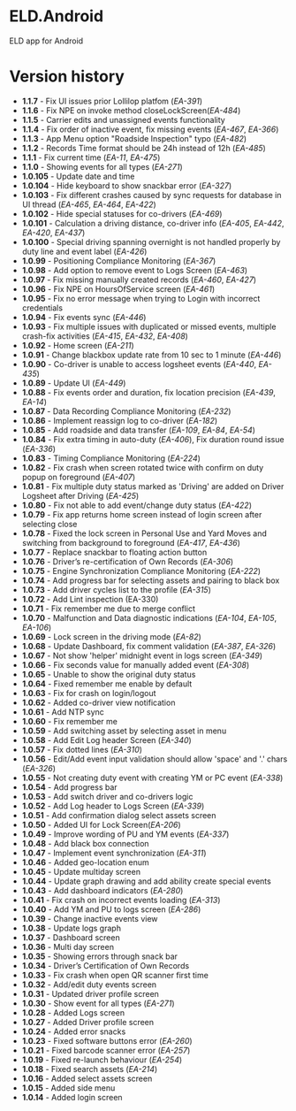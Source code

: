 # ELD.Android
ELD app for Android

# Version history

* **1.1.7** - Fix UI issues prior Lollilop platfom (_EA-391_)
* **1.1.6** - Fix NPE on invoke method closeLockScreen(_EA-484_)
* **1.1.5** - Carrier edits and unassigned events functionality
* **1.1.4** - Fix order of inactive event, fix missing events (_EA-467_, _EA-366_)
* **1.1.3** - App Menu option "Roadside Inspection" typo (_EA-482_)
* **1.1.2** - Records Time format should be 24h instead of 12h (_EA-485_)
* **1.1.1** - Fix current time (_EA-11_, _EA-475_)
* **1.1.0** - Showing events for all types (_EA-271_)
* **1.0.105** - Update date and time
* **1.0.104** - Hide keyboard to show snackbar error (_EA-327_)
* **1.0.103** - Fix different crashes caused by sync requests for database in UI thread (_EA-465_, _EA-464_, _EA-422_)
* **1.0.102** - Hide special statuses for co-drivers (_EA-469_)
* **1.0.101** - Calculation a driving distance, co-driver info (_EA-405_, _EA-442_, _EA-420_, _EA-437_)
* **1.0.100** - Special driving spanning overnight is not handled properly by duty line and event label (_EA-426_)
* **1.0.99** - Positioning Compliance Monitoring (_EA-367_)
* **1.0.98** - Add option to remove event to Logs Screen (_EA-463_)
* **1.0.97** - Fix missing manually created records (_EA-460_, _EA-427_)
* **1.0.96** - Fix NPE on HoursOfService screen (_EA-461_)
* **1.0.95** - Fix no error message when trying to Login with incorrect credentials
* **1.0.94** - Fix events sync (_EA-446_)
* **1.0.93** - Fix multiple issues with duplicated or missed events, multiple crash-fix activities (_EA-415_, _EA-432_, _EA-408_)
* **1.0.92** - Home screen (_EA-211_)
* **1.0.91** - Change blackbox update rate from 10 sec to 1 minute (_EA-446_)
* **1.0.90** - Co-driver is unable to access logsheet events (_EA-440_, _EA-435_)
* **1.0.89** - Update UI (_EA-449_)
* **1.0.88** - Fix events order and duration, fix location precision (_EA-439_, _EA-14_)
* **1.0.87** - Data Recording Compliance Monitoring (_EA-232_)
* **1.0.86** - Implement reassign log to co-driver (_EA-182_)
* **1.0.85** - Add roadside and data transfer (_EA-109_, _EA-84_, _EA-54_)
* **1.0.84** - Fix extra timing in auto-duty (_EA-406_), Fix duration round issue (_EA-336_)
* **1.0.83** - Timing Compliance Monitoring (_EA-224_)
* **1.0.82** - Fix crash when screen rotated twice with confirm on duty popup on foreground (_EA-407_)
* **1.0.81** - Fix multiple duty status marked as 'Driving' are added on Driver Logsheet after Driving (_EA-425_)
* **1.0.80** - Fix not able to add event/change duty status (_EA-422_)
* **1.0.79** - Fix app returns home screen instead of login screen after selecting close
* **1.0.78** - Fixed the lock screen in Personal Use and Yard Moves and switching from background to foreground  (_EA-417_, _EA-436_)
* **1.0.77** - Replace snackbar to floating action button
* **1.0.76** - Driver’s re-certification of Own Records (_EA-306_)
* **1.0.75** - Engine Synchronization Compliance Monitoring (_EA-222_)
* **1.0.74** - Add progress bar for selecting assets and pairing to black box
* **1.0.73** - Add driver cycles list to the profile (_EA-315_)
* **1.0.72** - Add Lint inspection (EA-330)
* **1.0.71** - Fix remember me due to merge conflict
* **1.0.70** - Malfunction and Data diagnostic indications (_EA-104_, _EA-105_, _EA-106_)
* **1.0.69** - Lock screen in the driving mode (_EA-82_)
* **1.0.68** - Update Dashboard, fix comment validation (_EA-387_, _EA-326_)
* **1.0.67** - Not show 'helper' midnight event in logs screen (_EA-349_)
* **1.0.66** - Fix seconds value for manually added event (_EA-308_)
* **1.0.65** - Unable to show the original duty status
* **1.0.64** - Fixed remember me enable by default
* **1.0.63** - Fix for crash on login/logout
* **1.0.62** - Added co-driver view notification
* **1.0.61** - Add NTP sync
* **1.0.60** - Fix remember me
* **1.0.59** - Add switching asset by selecting asset in menu
* **1.0.58** - Add Edit Log header Screen (_EA-340_)
* **1.0.57** - Fix dotted lines (_EA-310_)
* **1.0.56** - Edit/Add event input validation should allow 'space' and '.' chars (_EA-326_)
* **1.0.55** - Not creating duty event with creating YM or PC event (_EA-338_)
* **1.0.54** - Add progress bar
* **1.0.53** - Add switch driver and co-drivers logic
* **1.0.52** - Add Log header to Logs Screen (_EA-339_)
* **1.0.51** - Add confirmation dialog select assets screen
* **1.0.50** - Added UI for Lock Screen(_EA-206_)
* **1.0.49** - Improve wording of PU and YM events (_EA-337_)
* **1.0.48** - Add black box connection
* **1.0.47** - Implement event synchronization (_EA-311_)
* **1.0.46** - Added geo-location enum
* **1.0.45** - Update multiday screen
* **1.0.44** - Update graph drawing and add ability create special events
* **1.0.43** - Add dashboard indicators (_EA-280_)
* **1.0.41** - Fix crash on incorrect events loading (_EA-313_)
* **1.0.40** - Add YM and PU to logs screen (_EA-286_)
* **1.0.39** - Change inactive events view
* **1.0.38** - Update logs graph
* **1.0.37** - Dashboard screen
* **1.0.36** - Multi day screen
* **1.0.35** - Showing errors through snack bar
* **1.0.34** - Driver’s Certification of Own Records
* **1.0.33** - Fix crash when open QR scanner first time
* **1.0.32** - Add/edit duty events screen
* **1.0.31** - Updated driver profile screen
* **1.0.30** - Show event for all types (_EA-271_)
* **1.0.28** - Added Logs screen
* **1.0.27** - Added Driver profile screen
* **1.0.24** - Added error snacks
* **1.0.23** - Fixed software buttons error (_EA-260_)
* **1.0.21** - Fixed barcode scanner error (_EA-257_)
* **1.0.19** - Fixed re-launch behaviour (_EA-254_)
* **1.0.18** - Fixed search assets (_EA-214_)
* **1.0.16** - Added select assets screen
* **1.0.15** - Added side menu
* **1.0.14** - Added login screen

